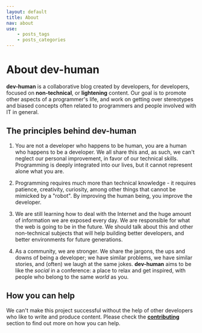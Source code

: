 ```yaml
---
layout: default
title: About
nav: about
use:
    - posts_tags
    - posts_categories
---
```

# About dev-human

**dev-human** is a collaborative blog created by developers, for developers, focused on **non-technical**, or **lightening** content. Our goal is to promote other aspects
of a programmer's life, and work on getting over stereotypes and biased concepts often related to programmers and people involved with IT in general.

## The principles behind dev-human

1. You are not a developer who happens to be human, you are a human who happens to be a developer.
We all share this and, as such, we can't neglect our personal improvement, in favor of our technical skills.
Programming is deeply integrated into our lives, but it cannot represent alone what you are. 

2. Programming requires much more than technical knowledge - it requires patience, creativity, curiosity, among other things that cannot be mimicked by a "robot".
By improving the human being, you improve the developer.

3. We are still learning how to deal with the Internet and the huge amount of information we are exposed every day.
We are responsible for what the web is going to be in the future. We should talk about this and other non-technical subjects that will help building better developers, and better environments for future generations.

4. As a community, we are stronger. We share the jargons, the ups and downs of being a developer;
we have similar problems, we have similar stories, and (often) we laugh at the same jokes.
**dev-human** aims to be like the _social_ in a conference: a place to relax and get inspired, with people who belong to the same _world_ as you.

## How you can help

We can't make this project successful without the help of other developers who like to write and produce content. Please check the [**contributing**]({{site.url}}/docs/contribute) section to find out more on how you can help.
